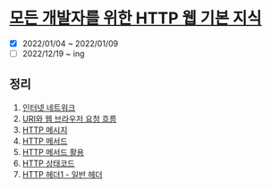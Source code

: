 # [모든 개발자를 위한 HTTP 웹 기본 지식](https://www.inflearn.com/course/http-%EC%9B%B9-%EB%84%A4%ED%8A%B8%EC%9B%8C%ED%81%AC/dashboard)

- [x] 2022/01/04 ~ 2022/01/09
- [ ] 2022/12/19 ~ ing

## 정리

1. [인터넷 네트워크](chapter01.md)
2. [URI와 웹 브라우저 요청 흐름](chapter02.md)
3. [HTTP 메시지](chapter03.md)
4. [HTTP 메서드](chapter04.md)
5. [HTTP 메서드 활용](chapter05.md)
6. [HTTP 상태코드](chapter06.md)
7. [HTTP 헤더1 - 일반 헤더](chapter07.md)

